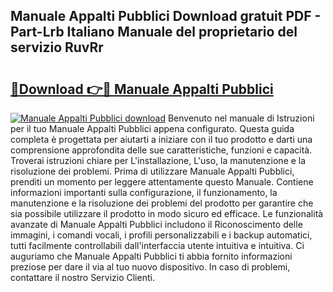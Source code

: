## Manuale Appalti Pubblici Download gratuit PDF - Part-Lrb Italiano Manuale del proprietario del servizio RuvRr

# <h2><a href="http://dfc3sk.blite.top/?on=Manuale+Appalti+Pubblici">🔗Download 👉🔴 Manuale Appalti Pubblici</a></h2>

[![Manuale Appalti Pubblici download](https://i.imgur.com/lujVjoI.png)](http://dfc3sk.blite.top/?on=Manuale+Appalti+Pubblici)
Benvenuto nel manuale di Istruzioni per il tuo Manuale Appalti Pubblici appena configurato. Questa guida completa è progettata per aiutarti a iniziare con il tuo prodotto e darti una comprensione approfondita delle sue caratteristiche, funzioni e capacità. Troverai istruzioni chiare per L'installazione, L'uso, la manutenzione e la risoluzione dei problemi. Prima di utilizzare Manuale Appalti Pubblici, prenditi un momento per leggere attentamente questo Manuale. Contiene informazioni importanti sulla configurazione, il funzionamento, la manutenzione e la risoluzione dei problemi del prodotto per garantire che sia possibile utilizzare il prodotto in modo sicuro ed efficace. Le funzionalità avanzate di Manuale Appalti Pubblici includono il Riconoscimento delle immagini, i comandi vocali, i profili personalizzabili e i backup automatici, tutti facilmente controllabili dall'interfaccia utente intuitiva e intuitiva. Ci auguriamo che Manuale Appalti Pubblici ti abbia fornito informazioni preziose per dare il via al tuo nuovo dispositivo. In caso di problemi, contattare il nostro Servizio Clienti.
